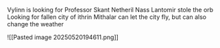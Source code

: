 Vylinn is looking for Professor Skant
Netheril 
Nass Lantomir stole the orb
Looking for fallen city of ithrin
Mithalar can let the city fly, but can also change the weather


![[Pasted image 20250520194611.png]]
